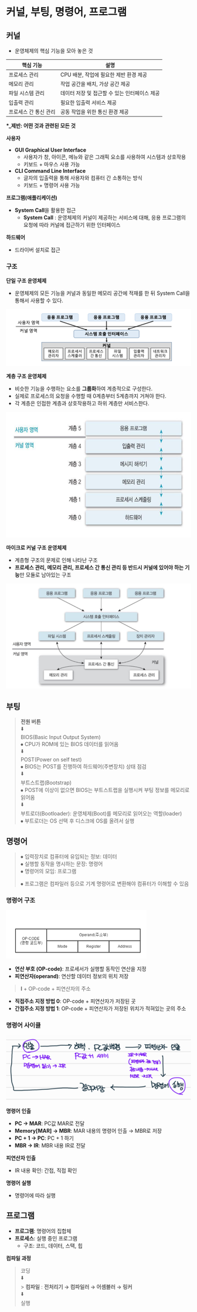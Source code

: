# 커널, 부팅, 명령어, 프로그램

## 커널

- 운영체제의 핵심 기능을 모아 놓은 것

| 핵심 기능             | 설명                                          |
| --------------------- | --------------------------------------------- |
| 프로세스 관리         | CPU 배분, 작업에 필요한 제반 환경 제공        |
| 메모리 관리           | 작업 공간을 배치, 가상 공간 제공              |
| 파일 시스템 관리      | 데이터 저장 및 접근할 수 있는 인터페이스 제공 |
| 입출력 관리           | 필요한 입출력 서비스 제공                     |
| 프로세스 간 통신 관리 | 공동 작업을 위한 통신 환경 제공               |

**\*\_제반: 어떤 것과 관련된 모든 것**

**사용자**

- **GUI Graphical User Interface**
  - 사용자가 창, 아이콘, 메뉴와 같은 그래픽 요소를 사용하여 시스템과 상호작용
  - 키보드 + 마우스 사용 가능
- **CLI Command Line Interface**
  - 글자의 입출력을 통해 사용자와 컴퓨터 간 소통하는 방식
  - 키보드 + 명령어 사용 가능

**프로그램(애플리케이션)**

- **System Call**을 활용한 접근
  - **System Call** : 운영체제의 커널이 제공하는 서비스에 대해, 응용 프로그램의 요청에 따라 커널에 접근하기 위한 인터페이스

**하드웨어**

- 드라이버 설치로 접근

### 구조

**단일 구조 운영체제**

- 운영체제의 모든 기능을 커널과 동일한 메모리 공간에 적재를 한 뒤 System Call을 통해서 사용할 수 있다.

![](./img/%EC%8B%9C%EC%9E%91%ED%95%98%EA%B8%B0%20%EC%A0%84%EC%97%90/1.png)

**계층 구조 운영체제**

- 비슷한 기능을 수행하는 요소를 **그룹화**하여 계층적으로 구성한다.
- 실제로 프로세스의 요청을 수행할 때 0계층부터 5계층까지 거쳐야 한다.
- 각 계층은 인접한 계층과 상호작용하고 하위 계층만 서비스한다.

![](./img/%EC%8B%9C%EC%9E%91%ED%95%98%EA%B8%B0%20%EC%A0%84%EC%97%90/2.png)

**마이크로 커널 구조 운영체제**

- 계층형 구조의 문제로 인해 나타난 구조
- **프로세스 관리, 메모리 관리, 프로세스 간 통신 관리 등 반드시 커널에 있어야 하는 기능**만 모듈로 남아있는 구조

![](./img/%EC%8B%9C%EC%9E%91%ED%95%98%EA%B8%B0%20%EC%A0%84%EC%97%90/3.png)

## 부팅

> **전원 버튼** </br>
> ⬇️ </br>
> BIOS(Basic Input Output System) </br>
> ⦁ CPU가 ROM에 있는 BIOS 데이터를 읽어옴 </br>
> ⬇️ </br>
> POST(Power on self test) </br>
> ⦁ BIOS는 POST를 진행하여 하드웨어(주변장치) 상태 점검 </br>
> ⬇️ </br>
> 부트스트랩(Bootstrap) </br>
> ⦁ POST에 이상이 없으면 BIOS는 부트스트랩을 실행시켜 부팅 정보를 메모리로 읽어옴 </br>
> ⬇️ </br>
> 부트로더(Bootloader): 운영체제(Boot)를 메모리로 읽어오는 역할(loader) </br>
> ⦁ 부트로더는 OS 선택 후 디스크에 OS를 올려서 실행

## 명령어

> ⦁ 입력장치로 컴퓨터에 유입되는 정보: 데이터 </br>
> ⦁ 실행할 동작을 명시하는 문장: 명령어 </br>
> ⦁ 명령어의 모임: 프로그램 </br>
>
> ⦁ 프로그램은 컴파일러 등으로 기계 명령어로 변환해야 컴퓨터가 이해할 수 있음

### 명령어 구조

![](./img/%EC%8B%9C%EC%9E%91%ED%95%98%EA%B8%B0%20%EC%A0%84%EC%97%90/4.png)

- **연산 부호 (OP-code)**: 프로세서가 실행할 동작인 연산을 지정
- **피연산자(operand)**: 연산할 데이터 정보의 위치 저장

> **I** + OP-code + 피연산자의 주소

- **직접주소 지정 방법 0**: OP-code + 피연산자가 저장된 곳
- **간접주소 지정 방법 1**: OP-code + 피연산자가 저장된 위치가 적혀있는 곳의 주소

### 명령어 사이클

![](./img/%EC%8B%9C%EC%9E%91%ED%95%98%EA%B8%B0%20%EC%A0%84%EC%97%90/5.png)

**명령어 인출**

- **PC → MAR**: PC값 MAR로 전달
- **Memory[MAR] → MBR**: MAR 내용의 명령어 인출 → MBR로 저장
- **PC + 1 → PC**: PC + 1 하기
- **MBR → IR**: MBR 내용 IR로 전달

**피연산자 인출**

- IR 내용 확인: 간접, 직접 확인

**명령어 실행**

- 명령어에 따라 실행

## 프로그램

- **프로그램**: 명령어의 집합체
- **프로세스**: 실행 중인 프로그램
  - 구조: 코드, 데이터, 스택, 힙

**컴파일 과정**

> 코딩 </br>
> ⬇️ </br> > **컴파일** : **전처리기 → 컴파일러 → 어셈블러 → 링커** </br>
> ⬇️ </br>
> 실행
